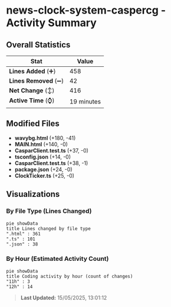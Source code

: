 # news-clock-system-caspercg - Activity Summary 

## Overall Statistics

| Stat                   | Value                                                             |
| ---------------------- | ----------------------------------------------------------------- |
| **Lines Added** (➕)   | 458                                          |
| **Lines Removed** (➖) | 42                                        |
| **Net Change** (↕)    | 416                |
| **Active Time** (⌚)   | 19 minutes |


## Modified Files
- **wavybg.html** (+180, -41)
- **MAIN.html** (+140, -0)
- **CasparClient.test.ts** (+37, -0)
- **tsconfig.json** (+14, -0)
- **CasparClient.test.ts** (+38, -1)
- **package.json** (+24, -0)
- **ClockTicker.ts** (+25, -0)

## Visualizations

### By File Type (Lines Changed)

```mermaid
pie showData
title Lines changed by file type
".html" : 361
".ts" : 101
".json" : 38
```

### By Hour (Estimated Activity Count)

```mermaid
pie showData
title Coding activity by hour (count of changes)
"11h" : 3
"12h" : 14
```


> **Last Updated:** 15/05/2025, 13:01:12